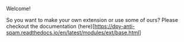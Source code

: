 Welcome!

So you want to make your own extension or use some of ours?
Please checkout the documentation (here)[https://dpy-anti-spam.readthedocs.io/en/latest/modules/ext/base.html]